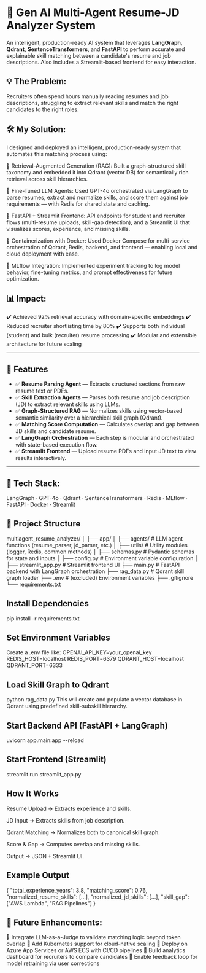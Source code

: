 # 🤖 Gen AI Multi-Agent Resume-JD Analyzer System

An intelligent, production-ready AI system that leverages **LangGraph**, **Qdrant**, **SentenceTransformers**, and **FastAPI** to perform accurate and explainable skill matching between a candidate's resume and job descriptions. Also includes a Streamlit-based frontend for easy interaction.

## 💡 The Problem:
Recruiters often spend hours manually reading resumes and job descriptions, struggling to extract relevant skills and match the right candidates to the right roles.

## 🛠️ My Solution:
I designed and deployed an intelligent, production-ready system that automates this matching process using:

🔹 Retrieval-Augmented Generation (RAG):
Built a graph-structured skill taxonomy and embedded it into Qdrant (vector DB) for semantically rich retrieval across skill hierarchies.

🔹 Fine-Tuned LLM Agents:
Used GPT-4o orchestrated via LangGraph to parse resumes, extract and normalize skills, and score them against job requirements — with Redis for shared state and caching.

🔹 FastAPI + Streamlit Frontend:
API endpoints for student and recruiter flows (multi-resume uploads, skill-gap detection), and a Streamlit UI that visualizes scores, experience, and missing skills.

🔹 Containerization with Docker:
Used Docker Compose for multi-service orchestration of Qdrant, Redis, backend, and frontend — enabling local and cloud deployment with ease.

🔹 MLflow Integration:
Implemented experiment tracking to log model behavior, fine-tuning metrics, and prompt effectiveness for future optimization.

## 📊 Impact:
✔️ Achieved 92% retrieval accuracy with domain-specific embeddings
✔️ Reduced recruiter shortlisting time by 80%
✔️ Supports both individual (student) and bulk (recruiter) resume processing
✔️ Modular and extensible architecture for future scaling

---

## 🚀 Features

- ✅ **Resume Parsing Agent** — Extracts structured sections from raw resume text or PDFs.
- ✅ **Skill Extraction Agents** — Parses both resume and job description (JD) to extract relevant skills using LLMs.
- ✅ **Graph-Structured RAG** — Normalizes skills using vector-based semantic similarity over a hierarchical skill graph (Qdrant).
- ✅ **Matching Score Computation** — Calculates overlap and gap between JD skills and candidate resume.
- ✅ **LangGraph Orchestration** — Each step is modular and orchestrated with state-based execution flow.
- ✅ **Streamlit Frontend** — Upload resume PDFs and input JD text to view results interactively.

---

## 🧠 Tech Stack:
LangGraph · GPT-4o · Qdrant · SentenceTransformers · Redis · MLflow · FastAPI · Docker · Streamlit

## 📁 Project Structure

multiagent_resume_analyzer/
│
├── app/
│ ├── agents/ # LLM agent functions (resume_parser, jd_parser, etc.)
│ ├── utils/ # Utility modules (logger, Redis, common methods)
│ ├── schemas.py # Pydantic schemas for state and inputs
│ ├── config.py # Environment variable configuration
│
├── streamlit_app.py # Streamlit frontend UI
├── main.py # FastAPI backend with LangGraph orchestration
├── rag_data.py # Qdrant skill graph loader
├── .env # (excluded) Environment variables
├── .gitignore
└── requirements.txt

## Install Dependencies

pip install -r requirements.txt

## Set Environment Variables
Create a .env file like:
OPENAI_API_KEY=your_openai_key
REDIS_HOST=localhost
REDIS_PORT=6379
QDRANT_HOST=localhost
QDRANT_PORT=6333

## Load Skill Graph to Qdrant
python rag_data.py
This will create and populate a vector database in Qdrant using predefined skill-subskill hierarchy.

## Start Backend API (FastAPI + LangGraph)
uvicorn app.main:app --reload

## Start Frontend (Streamlit)
streamlit run streamlit_app.py

## How It Works
Resume Upload → Extracts experience and skills.

JD Input → Extracts skills from job description.

Qdrant Matching → Normalizes both to canonical skill graph.

Score & Gap → Computes overlap and missing skills.

Output → JSON + Streamlit UI.

## Example Output
{
  "total_experience_years": 3.8,
  "matching_score": 0.76,
  "normalized_resume_skills": [...],
  "normalized_jd_skills": [...],
  "skill_gap": ["AWS Lambda", "RAG Pipelines"]
}

## 🌱 Future Enhancements:
🔸 Integrate LLM-as-a-Judge to validate matching logic beyond token overlap
🔸 Add Kubernetes support for cloud-native scaling
🔸 Deploy on Azure App Services or AWS ECS with CI/CD pipelines
🔸 Build analytics dashboard for recruiters to compare candidates
🔸 Enable feedback loop for model retraining via user corrections
